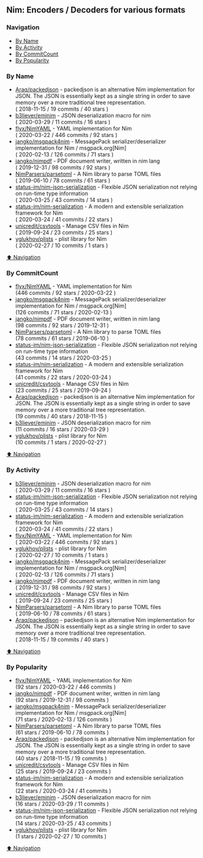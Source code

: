 ## Nim: Encoders / Decoders for various formats


### Navigation

- [By Name](#by-name)
- [By Activity](#by-activity)
- [By CommitCount](#by-commitcount)
- [By Popularity](#by-popularity)

### By Name
<!-- PROJECTS_LIST -->
- [Araq/packedjson](https://github.com/Araq/packedjson) - packedjson is an alternative Nim implementation for JSON. The JSON is essentially kept as a single string in order to save memory over a more traditional tree representation. <br/> ( 2018-11-15 / 19 commits / 40 stars )
- [b3liever/eminim](https://github.com/b3liever/eminim) - JSON deserialization macro for nim <br/> ( 2020-03-29 / 11 commits / 16 stars )
- [flyx/NimYAML](https://github.com/flyx/NimYAML) - YAML implementation for Nim <br/> ( 2020-03-22 / 446 commits / 92 stars )
- [jangko/msgpack4nim](https://github.com/jangko/msgpack4nim) - MessagePack serializer/deserializer implementation for Nim / msgpack.org[Nim] <br/> ( 2020-02-13 / 126 commits / 71 stars )
- [jangko/nimpdf](https://github.com/jangko/nimpdf) - PDF document writer, written in nim lang <br/> ( 2019-12-31 / 98 commits / 92 stars )
- [NimParsers/parsetoml](https://github.com/NimParsers/parsetoml) - A Nim library to parse TOML files <br/> ( 2019-06-10 / 78 commits / 61 stars )
- [status-im/nim-json-serialization](https://github.com/status-im/nim-json-serialization) - Flexible JSON serialization not relying on run-time type information <br/> ( 2020-03-25 / 43 commits / 14 stars )
- [status-im/nim-serialization](https://github.com/status-im/nim-serialization) - A modern and extensible serialization framework for Nim <br/> ( 2020-03-24 / 41 commits / 22 stars )
- [unicredit/csvtools](https://github.com/unicredit/csvtools) - Manage CSV files in Nim <br/> ( 2019-09-24 / 23 commits / 25 stars )
- [yglukhov/plists](https://github.com/yglukhov/plists) - plist library for Nim <br/> ( 2020-02-27 / 10 commits / 1 stars )
<!-- /PROJECTS_LIST -->

[⬆ Navigation](#navigation)

### By CommitCount
<!-- COMMITCOUNT_LIST -->
- [flyx/NimYAML](https://github.com/flyx/NimYAML) - YAML implementation for Nim <br/> (446 commits / 92 stars / 2020-03-22 )
- [jangko/msgpack4nim](https://github.com/jangko/msgpack4nim) - MessagePack serializer/deserializer implementation for Nim / msgpack.org[Nim] <br/> (126 commits / 71 stars / 2020-02-13 )
- [jangko/nimpdf](https://github.com/jangko/nimpdf) - PDF document writer, written in nim lang <br/> (98 commits / 92 stars / 2019-12-31 )
- [NimParsers/parsetoml](https://github.com/NimParsers/parsetoml) - A Nim library to parse TOML files <br/> (78 commits / 61 stars / 2019-06-10 )
- [status-im/nim-json-serialization](https://github.com/status-im/nim-json-serialization) - Flexible JSON serialization not relying on run-time type information <br/> (43 commits / 14 stars / 2020-03-25 )
- [status-im/nim-serialization](https://github.com/status-im/nim-serialization) - A modern and extensible serialization framework for Nim <br/> (41 commits / 22 stars / 2020-03-24 )
- [unicredit/csvtools](https://github.com/unicredit/csvtools) - Manage CSV files in Nim <br/> (23 commits / 25 stars / 2019-09-24 )
- [Araq/packedjson](https://github.com/Araq/packedjson) - packedjson is an alternative Nim implementation for JSON. The JSON is essentially kept as a single string in order to save memory over a more traditional tree representation. <br/> (19 commits / 40 stars / 2018-11-15 )
- [b3liever/eminim](https://github.com/b3liever/eminim) - JSON deserialization macro for nim <br/> (11 commits / 16 stars / 2020-03-29 )
- [yglukhov/plists](https://github.com/yglukhov/plists) - plist library for Nim <br/> (10 commits / 1 stars / 2020-02-27 )
<!-- /COMMITCOUNT_LIST -->
[⬆ Navigation](#navigation)

### By Activity
<!-- ACTIVITY_LIST -->
- [b3liever/eminim](https://github.com/b3liever/eminim) - JSON deserialization macro for nim <br/> ( 2020-03-29 / 11 commits / 16 stars )
- [status-im/nim-json-serialization](https://github.com/status-im/nim-json-serialization) - Flexible JSON serialization not relying on run-time type information <br/> ( 2020-03-25 / 43 commits / 14 stars )
- [status-im/nim-serialization](https://github.com/status-im/nim-serialization) - A modern and extensible serialization framework for Nim <br/> ( 2020-03-24 / 41 commits / 22 stars )
- [flyx/NimYAML](https://github.com/flyx/NimYAML) - YAML implementation for Nim <br/> ( 2020-03-22 / 446 commits / 92 stars )
- [yglukhov/plists](https://github.com/yglukhov/plists) - plist library for Nim <br/> ( 2020-02-27 / 10 commits / 1 stars )
- [jangko/msgpack4nim](https://github.com/jangko/msgpack4nim) - MessagePack serializer/deserializer implementation for Nim / msgpack.org[Nim] <br/> ( 2020-02-13 / 126 commits / 71 stars )
- [jangko/nimpdf](https://github.com/jangko/nimpdf) - PDF document writer, written in nim lang <br/> ( 2019-12-31 / 98 commits / 92 stars )
- [unicredit/csvtools](https://github.com/unicredit/csvtools) - Manage CSV files in Nim <br/> ( 2019-09-24 / 23 commits / 25 stars )
- [NimParsers/parsetoml](https://github.com/NimParsers/parsetoml) - A Nim library to parse TOML files <br/> ( 2019-06-10 / 78 commits / 61 stars )
- [Araq/packedjson](https://github.com/Araq/packedjson) - packedjson is an alternative Nim implementation for JSON. The JSON is essentially kept as a single string in order to save memory over a more traditional tree representation. <br/> ( 2018-11-15 / 19 commits / 40 stars )
<!-- /ACTIVITY_LIST -->

[⬆ Navigation](#navigation)

### By Popularity
<!-- POPULARITY_LIST -->
- [flyx/NimYAML](https://github.com/flyx/NimYAML) - YAML implementation for Nim <br/> (92 stars / 2020-03-22 / 446 commits )
- [jangko/nimpdf](https://github.com/jangko/nimpdf) - PDF document writer, written in nim lang <br/> (92 stars / 2019-12-31 / 98 commits )
- [jangko/msgpack4nim](https://github.com/jangko/msgpack4nim) - MessagePack serializer/deserializer implementation for Nim / msgpack.org[Nim] <br/> (71 stars / 2020-02-13 / 126 commits )
- [NimParsers/parsetoml](https://github.com/NimParsers/parsetoml) - A Nim library to parse TOML files <br/> (61 stars / 2019-06-10 / 78 commits )
- [Araq/packedjson](https://github.com/Araq/packedjson) - packedjson is an alternative Nim implementation for JSON. The JSON is essentially kept as a single string in order to save memory over a more traditional tree representation. <br/> (40 stars / 2018-11-15 / 19 commits )
- [unicredit/csvtools](https://github.com/unicredit/csvtools) - Manage CSV files in Nim <br/> (25 stars / 2019-09-24 / 23 commits )
- [status-im/nim-serialization](https://github.com/status-im/nim-serialization) - A modern and extensible serialization framework for Nim <br/> (22 stars / 2020-03-24 / 41 commits )
- [b3liever/eminim](https://github.com/b3liever/eminim) - JSON deserialization macro for nim <br/> (16 stars / 2020-03-29 / 11 commits )
- [status-im/nim-json-serialization](https://github.com/status-im/nim-json-serialization) - Flexible JSON serialization not relying on run-time type information <br/> (14 stars / 2020-03-25 / 43 commits )
- [yglukhov/plists](https://github.com/yglukhov/plists) - plist library for Nim <br/> (1 stars / 2020-02-27 / 10 commits )
<!-- /POPULARITY_LIST -->

[⬆ Navigation](#navigation)
